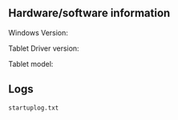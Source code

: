 ## Hardware/software information
Windows Version: 

Tablet Driver version: 

Tablet model: 

## Logs
`startuplog.txt`
